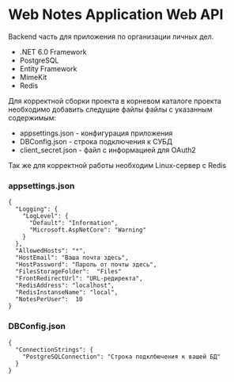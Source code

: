 # Web Notes Application Web API
Backend часть для приложения по организации личных дел.

+ .NET 6.0 Framework <br />
+ PostgreSQL
+ Entity Framework
+ MimeKit
+ Redis

Для корректной сборки проекта в корневом каталоге проекта необходимо добавить следущие файлы файлы с указанным содержимым:
+ appsettings.json - конфигурация приложения
+ DBConfig.json - строка подключения к СУБД
+ client_secret.json - файл с информацией для OAuth2

Так же для корректной работы необходим Linux-сервер с Redis

### appsettings.json
```
{
  "Logging": {
    "LogLevel": {
      "Default": "Information",
      "Microsoft.AspNetCore": "Warning"
    }
  },
  "AllowedHosts": "*",
  "HostEmail": "Ваша почта здесь",
  "HostPassword": "Пароль от почты здесь",
  "FilesStorageFolder":  "Files"
  "FrontRedirectUrl": "URL-редиректа",
  "RedisAddress": "localhost",
  "RedisInstanseName": "local",
  "NotesPerUser":  10
}
```


### DBConfig.json
```
{
  "ConnectionStrings": {
    "PostgreSQLConnection": "Строка подклбючения к вашей БД"
  }
}
```
